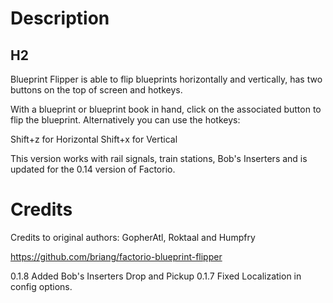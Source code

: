 # Description

## H2

Blueprint Flipper is able to flip blueprints horizontally and
vertically, has two buttons on the top of screen and hotkeys.

With a blueprint or blueprint book in hand, click on the associated
button to flip the blueprint. Alternatively you can use the hotkeys:

Shift+z for Horizontal
Shift+x for Vertical

This version works with rail signals, train stations, Bob's Inserters
and is updated for the 0.14 version of Factorio.

# Credits

Credits to original authors: GopherAtl, Roktaal and Humpfry

https://github.com/briang/factorio-blueprint-flipper

0.1.8 Added Bob's Inserters Drop and Pickup
0.1.7 Fixed Localization in config options.
